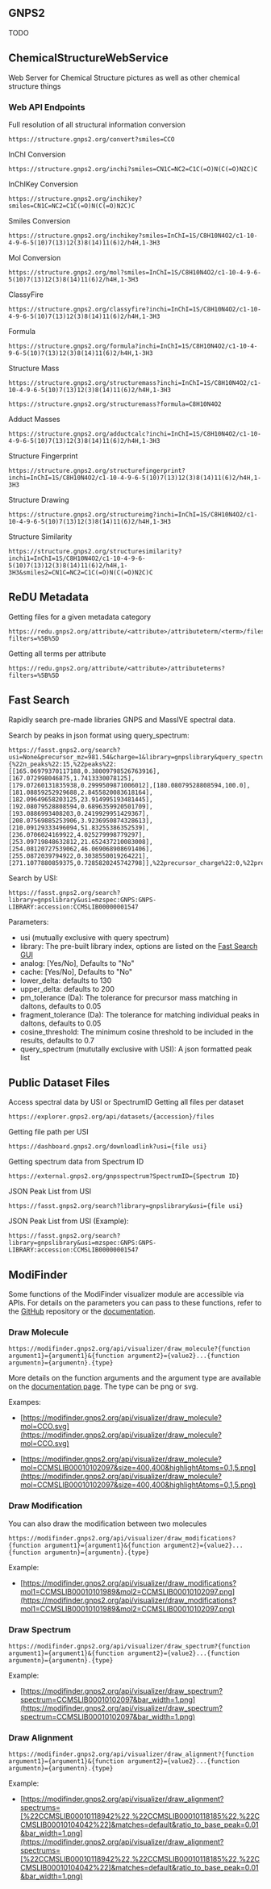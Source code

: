 ## GNPS2

TODO

## ChemicalStructureWebService
Web Server for Chemical Structure pictures as well as other chemical structure things

### Web API Endpoints

Full resolution of all structural information conversion

```
https://structure.gnps2.org/convert?smiles=CCO
```

InChI Conversion

```
https://structure.gnps2.org/inchi?smiles=CN1C=NC2=C1C(=O)N(C(=O)N2C)C
```

InChIKey Conversion

```
https://structure.gnps2.org/inchikey?smiles=CN1C=NC2=C1C(=O)N(C(=O)N2C)C
```

Smiles Conversion

```
https://structure.gnps2.org/inchikey?smiles=InChI=1S/C8H10N4O2/c1-10-4-9-6-5(10)7(13)12(3)8(14)11(6)2/h4H,1-3H3
```

Mol Conversion

```
https://structure.gnps2.org/mol?smiles=InChI=1S/C8H10N4O2/c1-10-4-9-6-5(10)7(13)12(3)8(14)11(6)2/h4H,1-3H3
```

ClassyFire

```
https://structure.gnps2.org/classyfire?inchi=InChI=1S/C8H10N4O2/c1-10-4-9-6-5(10)7(13)12(3)8(14)11(6)2/h4H,1-3H3
```

Formula

```
https://structure.gnps2.org/formula?inchi=InChI=1S/C8H10N4O2/c1-10-4-9-6-5(10)7(13)12(3)8(14)11(6)2/h4H,1-3H3
```

Structure Mass

```
https://structure.gnps2.org/structuremass?inchi=InChI=1S/C8H10N4O2/c1-10-4-9-6-5(10)7(13)12(3)8(14)11(6)2/h4H,1-3H3
```

```
https://structure.gnps2.org/structuremass?formula=C8H10N4O2
```

Adduct Masses

```
https://structure.gnps2.org/adductcalc?inchi=InChI=1S/C8H10N4O2/c1-10-4-9-6-5(10)7(13)12(3)8(14)11(6)2/h4H,1-3H3
```

Structure Fingerprint

```
https://structure.gnps2.org/structurefingerprint?inchi=InChI=1S/C8H10N4O2/c1-10-4-9-6-5(10)7(13)12(3)8(14)11(6)2/h4H,1-3H3
```

Structure Drawing

```
https://structure.gnps2.org/structureimg?inchi=InChI=1S/C8H10N4O2/c1-10-4-9-6-5(10)7(13)12(3)8(14)11(6)2/h4H,1-3H3
```

Structure Similarity

```
https://structure.gnps2.org/structuresimilarity?inchi1=InChI=1S/C8H10N4O2/c1-10-4-9-6-5(10)7(13)12(3)8(14)11(6)2/h4H,1-3H3&smiles2=CN1C=NC2=C1C(=O)N(C(=O)N2C)C
```

## ReDU Metadata

Getting files for a given metadata category
```
https://redu.gnps2.org/attribute/<attribute>/attributeterm/<term>/files?filters=%5B%5D
```

Getting all terms per attribute
```
https://redu.gnps2.org/attribute/<attribute>/attributeterms?filters=%5B%5D
```

## Fast Search

Rapidly search pre-made libraries GNPS and MassIVE spectral data.

Search by peaks in json format using query_spectrum:
  
```
https://fasst.gnps2.org/search?usi=None&precursor_mz=981.54&charge=1&library=gnpslibrary&query_spectrum={%22n_peaks%22:15,%22peaks%22:[[165.06979370117188,0.38009798526763916],[167.072998046875,1.7413330078125],[179.07260131835938,0.2999509871006012],[180.08079528808594,100.0],[181.08859252929688,2.8455820083618164],[182.09649658203125,23.914995193481445],[192.08079528808594,0.6896359920501709],[193.0886993408203,0.2419929951429367],[208.07569885253906,3.9236950874328613],[210.09129333496094,51.83255386352539],[236.0706024169922,4.025279998779297],[253.09719848632812,21.652437210083008],[254.08120727539062,46.069068908691406],[255.0872039794922,0.3038550019264221],[271.1077880859375,0.7285820245742798]],%22precursor_charge%22:0,%22precursor_mz%22:271.1077}
```

Search by USI:

```
https://fasst.gnps2.org/search?library=gnpslibrary&usi=mzspec:GNPS:GNPS-LIBRARY:accession:CCMSLIB00000001547
```

Parameters:
* usi (mutually exclusive with query spectrum)
* library: The pre-built library index, options are listed on the [Fast Search GUI](https://fasst.gnps2.org/fastsearch/)
* analog: [Yes/No], Defaults to "No"
* cache: [Yes/No], Defaults to "No"
* lower_delta: defaults to 130
* upper_delta: defaults to 200
* pm_tolerance (Da): The tolerance for precursor mass matching in daltons, defaults to 0.05
* fragment_tolerance (Da): The tolerance for matching individual peaks in daltons, defaults to 0.05
* cosine_threshold: The minimum cosine threshold to be included in the results, defaults to 0.7
* query_spectrum (mututally exclusive with USI): A json formatted peak list

## Public Dataset Files
Access spectral data by USI or SpectrumID
Getting all files per dataset

```
https://explorer.gnps2.org/api/datasets/{accession}/files
```

Getting file path per USI

```
https://dashboard.gnps2.org/downloadlink?usi={file usi}
```

Getting spectrum data from Spectrum ID

```
https://external.gnps2.org/gnpsspectrum?SpectrumID={Spectrum ID}
```

JSON Peak List from USI
```
https://fasst.gnps2.org/search?library=gnpslibrary&usi={file usi}
```
JSON Peak List from USI (Example):
```
https://fasst.gnps2.org/search?library=gnpslibrary&usi=mzspec:GNPS:GNPS-LIBRARY:accession:CCMSLIB00000001547
```


## ModiFinder
Some functions of the ModiFinder visualizer module are accessible via APIs. For details on the parameters you can pass to these functions, refer to the [GitHub](https://github.com/Wang-Bioinformatics-Lab/ModiFinder_base) repository or the [documentation](https://wang-bioinformatics-lab.github.io/ModiFinder_base/modifinder/drawing.html#).

### Draw Molecule
```
https://modifinder.gnps2.org/api/visualizer/draw_molecule?{function argument1}={argument1}&{function argument2}={value2}...{function argumentn}={argumentn}.{type}
```
More details on the function arguments and the argument type are available on the [documentation page](https://wang-bioinformatics-lab.github.io/ModiFinder_base/modifinder/drawing.html#modifinder.utilities.visualizer.draw_molecule). The type can be png or svg.

Exampes:

* [https://modifinder.gnps2.org/api/visualizer/draw_molecule?mol=CCO.svg](https://modifinder.gnps2.org/api/visualizer/draw_molecule?mol=CCO.svg)

* [https://modifinder.gnps2.org/api/visualizer/draw_molecule?mol=CCMSLIB00010102097&size=400,400&highlightAtoms=0,1,5.png](https://modifinder.gnps2.org/api/visualizer/draw_molecule?mol=CCMSLIB00010102097&size=400,400&highlightAtoms=0,1,5.png)


### Draw Modification

You can also draw the modification between two molecules
```
https://modifinder.gnps2.org/api/visualizer/draw_modifications?{function argument1}={argument1}&{function argument2}={value2}...{function argumentn}={argumentn}.{type}
```

Example:

* [https://modifinder.gnps2.org/api/visualizer/draw_modifications?mol1=CCMSLIB00010101989&mol2=CCMSLIB00010102097.png](https://modifinder.gnps2.org/api/visualizer/draw_modifications?mol1=CCMSLIB00010101989&mol2=CCMSLIB00010102097.png)

### Draw Spectrum

```
https://modifinder.gnps2.org/api/visualizer/draw_spectrum?{function argument1}={argument1}&{function argument2}={value2}...{function argumentn}={argumentn}.{type}
```
Example:

* [https://modifinder.gnps2.org/api/visualizer/draw_spectrum?spectrum=CCMSLIB00010102097&bar_width=1.png](https://modifinder.gnps2.org/api/visualizer/draw_spectrum?spectrum=CCMSLIB00010102097&bar_width=1.png)

### Draw Alignment
```
https://modifinder.gnps2.org/api/visualizer/draw_alignment?{function argument1}={argument1}&{function argument2}={value2}...{function argumentn}={argumentn}.{type}
```

Example:

* [https://modifinder.gnps2.org/api/visualizer/draw_alignment?spectrums=[%22CCMSLIB00010118942%22,%22CCMSLIB00010118185%22,%22CCMSLIB00010104042%22]&matches=default&ratio_to_base_peak=0.01&bar_width=1.png](https://modifinder.gnps2.org/api/visualizer/draw_alignment?spectrums=[%22CCMSLIB00010118942%22,%22CCMSLIB00010118185%22,%22CCMSLIB00010104042%22]&matches=default&ratio_to_base_peak=0.01&bar_width=1.png)
